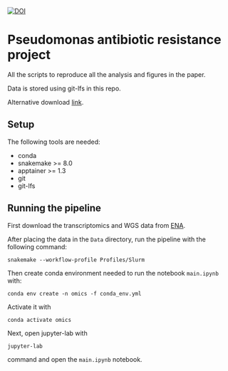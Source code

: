 
[![DOI](https://zenodo.org/badge/916817221.svg)](https://doi.org/10.5281/zenodo.14648253)

# Pseudomonas antibiotic resistance project

All the scripts to reproduce all the analysis and figures in the paper.

Data is stored using git-lfs in this repo.

Alternative download [link](https://oc.embl.de/index.php/s/1IwrFS6Khohg3p1).

## Setup

The following tools are needed:
- conda
- snakemake >= 8.0
- apptainer >= 1.3
- git
- git-lfs

## Running the pipeline

First download the transcriptomics and WGS data from [ENA](https://www.ebi.ac.uk/ena/browser/view/PRJEB76120).

After placing the data in the `Data` directory, run the pipeline with the following command:
```
snakemake --workflow-profile Profiles/Slurm
```

Then create conda environment needed to run the notebook `main.ipynb` with:
```
conda env create -n omics -f conda_env.yml
```
Activate it with
```
conda activate omics
```
Next, open jupyter-lab with 
```
jupyter-lab
```
command and open the `main.ipynb` notebook.


